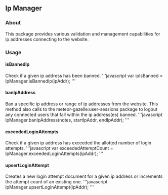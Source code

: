 ## Ip Manager
### About
This package provides various validation and management capabilities for ip addresses connecting to the website.

### Usage
#### isBannedIp
Check if a given ip address has been banned.
'''javascript
var ipIsBanned = IpManager.isBannedIp(ipAddr);
'''

#### banIpAddress
Ban a specific ip address or range of ip addresses from the website. This method also calls to the meteor-gazelle:user-sessions package to logout any connected users that fall within the ip address(es) banned.
'''javascript
IpManager.banIpAddress(notes, startIpAddr, endIpAddr);
'''

#### exceededLoginAttempts
Check if a given ip address has exceeded the allotted number of login attempts.
'''javascript
var exceededAttemptCount = IpManager.exceededLoginAttempts(ipAddr);
'''

#### upsertLoginAttempt
Creates a new login attempt document for a given ip address or increments the attempt count of an existing one.
'''javascript
IpManager.upsertLoginAttempt(ipAddr);
'''
